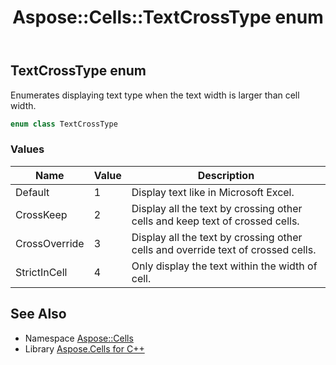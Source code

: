 ﻿---
title: Aspose::Cells::TextCrossType enum
linktitle: TextCrossType
second_title: Aspose.Cells for C++ API Reference
description: 'Aspose::Cells::TextCrossType enum. Enumerates displaying text type when the text width is larger than cell width in C++.'
type: docs
weight: 25200
url: /cpp/aspose.cells/textcrosstype/
---
## TextCrossType enum


Enumerates displaying text type when the text width is larger than cell width.

```cpp
enum class TextCrossType
```

### Values

| Name | Value | Description |
| --- | --- | --- |
| Default | 1 | Display text like in Microsoft Excel. |
| CrossKeep | 2 | Display all the text by crossing other cells and keep text of crossed cells. |
| CrossOverride | 3 | Display all the text by crossing other cells and override text of crossed cells. |
| StrictInCell | 4 | Only display the text within the width of cell. |

## See Also

* Namespace [Aspose::Cells](../)
* Library [Aspose.Cells for C++](../../)
